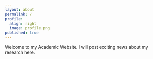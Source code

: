 ```yaml
---
layout: about
permalink: /
profile:
  align: right
  image: profile.png
published: true
---
```

Welcome to my Academic Website. I will post exciting news about my research here.
